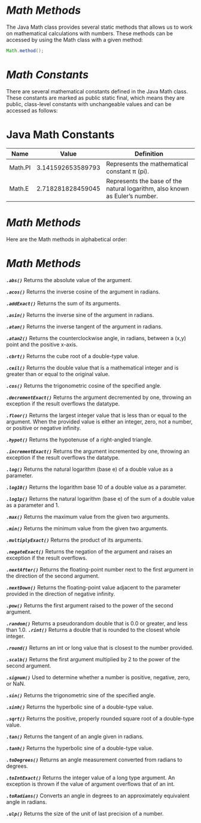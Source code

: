 # ***Math Methods***

The Java Math class provides several static methods that allows us to work on mathematical calculations with numbers. These methods can be accessed by using the Math class with a given method:
```java
Math.method();
```

# ***Math Constants***
There are several mathematical constants defined in the Java Math class. These constants are marked as public static final, which means they are public, class-level constants with unchangeable values and can be accessed as follows:

# Java Math Constants

| Name    | Value                    | Definition                                                                       |
|---------|--------------------------|---------------------------------------------------------------------------------|
| Math.PI | 3.141592653589793        | Represents the mathematical constant π (pi).                                    |
| Math.E  | 2.718281828459045        | Represents the base of the natural logarithm, also known as Euler’s number.      |


# ***Math Methods***
Here are the Math methods in alphabetical order:

# ***Math Methods***
***`.abs()`***
Returns the absolute value of the argument.

***`.acos()`***
Returns the inverse cosine of the argument in radians.

***`.addExact()`***
Returns the sum of its arguments.

***`.asin()`***
Returns the inverse sine of the argument in radians.

***`.atan()`***
Returns the inverse tangent of the argument in radians.

***`.atan2()`***
Returns the counterclockwise angle, in radians, between a (x,y) point and the positive x-axis.

***`.cbrt()`***
Returns the cube root of a double-type value.

***`.ceil()`***
Returns the double value that is a mathematical integer and is greater than or equal to the original value.

***`.cos()`***
Returns the trigonometric cosine of the specified angle.

***`.decrementExact()`***
Returns the argument decremented by one, throwing an exception if the result overflows the datatype.

***`.floor()`***
Returns the largest integer value that is less than or equal to the argument. When the provided value is either an integer, zero, not a number, or positive or negative infinity.

***`.hypot()`***
Returns the hypotenuse of a right-angled triangle.

***`.incrementExact()`***
Returns the argument incremented by one, throwing an exception if the result overflows the datatype.

***`.log()`***
Returns the natural logarithm (base e) of a double value as a parameter.

***`.log10()`***
Returns the logarithm base 10 of a double value as a parameter.

***`.log1p()`***
Returns the natural logarithm (base e) of the sum of a double value as a parameter and 1.

***`.max()`***
Returns the maximum value from the given two arguments.

***`.min()`***
Returns the minimum value from the given two arguments.

***`.multiplyExact()`***
Returns the product of its arguments.

***`.negateExact()`***
Returns the negation of the argument and raises an exception if the result overflows.

***`.nextAfter()`***
Returns the floating-point number next to the first argument in the direction of the second argument.

***`.nextDown()`***
Returns the floating-point value adjacent to the parameter provided in the direction of negative infinity.

***`.pow()`***
Returns the first argument raised to the power of the second argument.

***`.random()`***
Returns a pseudorandom double that is 0.0 or greater, and less than 1.0.
***`.rint()`***
Returns a double that is rounded to the closest whole integer.

***`.round()`***
Returns an int or long value that is closest to the number provided.

***`.scalb()`***
Returns the first argument multiplied by 2 to the power of the second argument.

***`.signum()`***
Used to determine whether a number is positive, negative, zero, or NaN.

***`.sin()`***
Returns the trigonometric sine of the specified angle.

***`.sinh()`***
Returns the hyperbolic sine of a double-type value.

***`.sqrt()`***
Returns the positive, properly rounded square root of a double-type value.

***`.tan()`***
Returns the tangent of an angle given in radians.

***`.tanh()`***
Returns the hyperbolic sine of a double-type value.

***`.toDegrees()`***
Returns an angle measurement converted from radians to degrees.

***`.toIntExact()`***
Returns the integer value of a long type argument. An exception is thrown if the value of argument overflows that of an int.

***`.toRadians()`***
Converts an angle in degrees to an approximately equivalent angle in radians.

***`.ulp()`***
Returns the size of the unit of last precision of a number.

